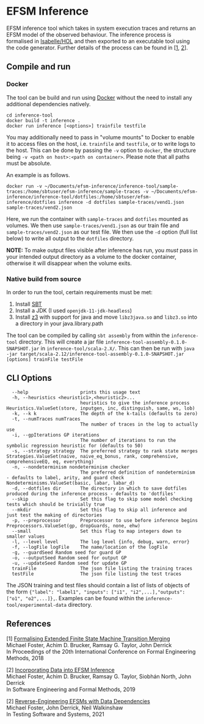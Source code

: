 # EFSM Inference

EFSM inference tool which takes in system execution traces and returns an EFSM model of the observed behaviour. The inference process is formalised in [Isabelle/HOL](https://www.isa-afp.org/entries/Extended_Finite_State_Machine_Inference.html) and then exported to an executable tool using the code generator. Further details of the process can be found in \[[1](#subsumptionPaper), [2](#inferencePaper)\].

## Compile and run

### Docker
The tool can be build and run using [Docker](https://www.docker.com) without the need to install any additional dependencies natively.
```
cd inference-tool
docker build -t inference .
docker run inference [<options>] trainfile testfile
```

You may additionally need to pass in "volume mounts" to Docker to enable it to access files on the host, i.e. `trainfile` and `testfile`, or to write logs to the host. This can be done by passing the `-v` option to `docker`, the structure being `-v <path on host>:<path on container>`. Please note that all paths must be absolute.

An example is as follows.
```
docker run -v ~/Documents/efsm-inference/inference-tool/sample-traces:/home/sbtuser/efsm-inference/sample-traces -v ~/Documents/efsm-inference/inference-tool/dotfiles:/home/sbtuser/efsm-inference/dotfiles inference -d dotfiles sample-traces/vend1.json sample-traces/vend2.json
```
Here, we run the container with `sample-traces` and `dotfiles` mounted as volumes. We then use `sample-traces/vend1.json` as our train file and `sample-traces/vend2.json` as our test file. We then use the `-d` option (full list below) to write all output to the `dotfiles` directory.

**NOTE:** To make output files visible after inference has run, you _must_ pass in your intended output directory as a volume to the docker container, otherwise it will disappear when the volume exits.

### Native build from source
In order to run the tool, certain requirements must be met:

1. Install [SBT](https://www.scala-sbt.org/)
2. Install a JDK (I used `openjdk-11-jdk-headless`)
3. Install [z3](https://github.com/Z3Prover/z3) with support for java and move `libz3java.so` and `libz3.so` into a directory in your java.library.path

The tool can be compiled by calling `sbt assembly` from within the `inference-tool` directory. This will create a jar file `inference-tool-assembly-0.1.0-SNAPSHOT.jar` in `inference-tool/scala-2.X/`. This can then be run with `java -jar target/scala-2.12/inference-tool-assembly-0.1.0-SNAPSHOT.jar [options] trainFile testFile`

## CLI Options
```
  --help                   prints this usage text
  -h, --heuristics <heuristic1>,<heuristic2>...
                           heuristics to give the inference process Heuristics.ValueSet(store, inputgen, inc, distinguish, same, ws, lob)
  -k, --k k                The depth of the k-tails (defaults to zero)
  -t, --numTraces numTraces
                           The number of traces in the log to actually use
  -i, --gpIterations GP iterations
                           The number of iterations to run the symbolic regression heuristic for (defaults to 50)
  -s, --strategy strategy  The preferred strategy to rank state merges Strategies.ValueSet(naive, naive_eq_bonus, rank, comprehensive, comprehensiveEQ, eq, everything)
  -n, --nondeterminism nondeterminism checker
                           The preferred definition of nondeterminism - defaults to label, arity, and guard check Nondeterminisms.ValueSet(basic, labar, labar_d)
  -d, --dotfiles dir       The directory in which to save dotfiles produced during the inference process - defaults to 'dotfiles'
  --skip                   Set this flag to skip some model checking tests which should be trivially true
  --mkdir                  Set this flag to skip all inference and just test the making of directories
  -p, --preprocessor       Preprocessor to use before inference begins Preprocessors.ValueSet(gp, dropGuards, none, ehw)
  --small                  Set this flag to map integers down to smaller values
  -l, --level level        The log level {info, debug, warn, error}
  -f, --logFile logFile    The name/location of the logFile
  -g, --guardSeed Random seed for guard GP
  -o, --outputSeed Random seed for output GP
  -u, --updateSeed Random seed for update GP
  trainFile                The json file listing the training traces
  testFile                 The json file listing the test traces
```

The JSON training and test files should contain a list of lists of objects of the form `{"label": "label1", "inputs": ["i1", "i2",...],"outputs": ["o1", "o2",...]},`. Examples can be found within the `inference-tool/experimental-data` directory.

## References
<a name="subsumptionPaper">[1]</a> [Formalising Extended Finite State Machine Transition Merging](https://doi.org/10.1007/978-3-030-30446-1_14)<br/>
Michael Foster, Achim D. Brucker, Ramsay G. Taylor, John Derrick<br/>
In Proceedings of the 20th International Conference on Formal Engineering Methods, 2018

<a name="inferencePaper">[2]</a> [Incorporating Data into EFSM Inference](https://doi.org/10.1007/978-3-030-30446-1_14)<br/>
Michael Foster, Achim D. Brucker, Ramsay G. Taylor, Siobhán North, John Derrick<br/>
In Software Engineering and Formal Methods, 2019

<a name="gpPaper">[2]</a> [Reverse-Engineering EFSMs with Data Dependencies](https://doi.org/10.1007/978-3-031-04673-5_3)<br/>
Michael Foster, John Derrick, Neil Walkinshaw<br/>
In Testing Software and Systems, 2021
